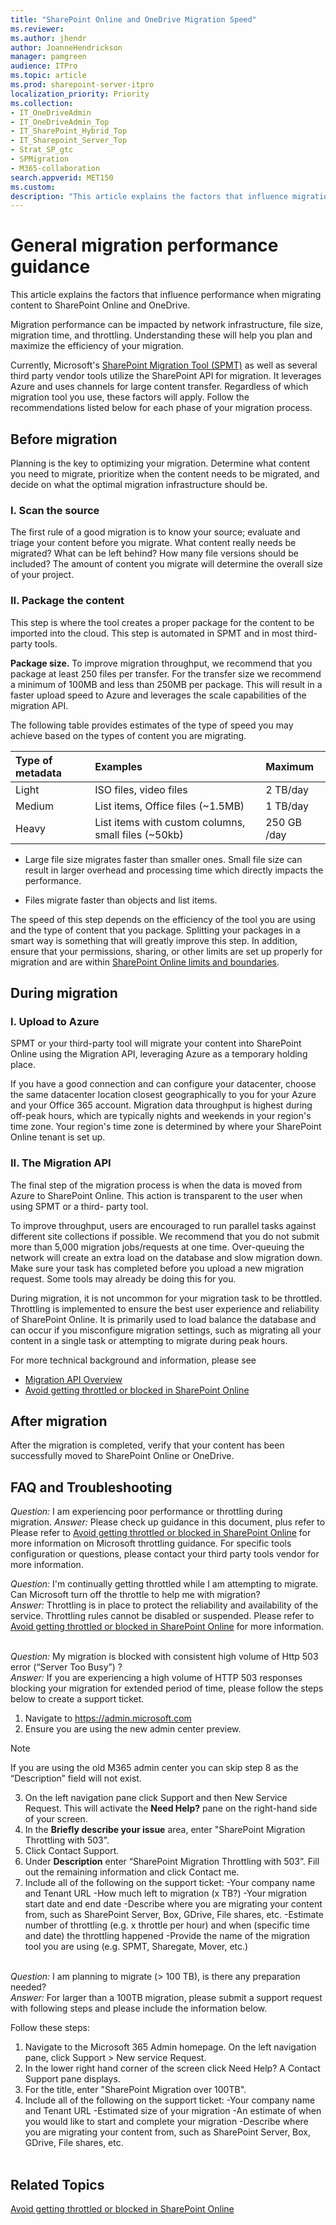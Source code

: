 ```yaml
---
title: "SharePoint Online and OneDrive Migration Speed"
ms.reviewer: 
ms.author: jhendr
author: JoanneHendrickson
manager: pamgreen
audience: ITPro
ms.topic: article
ms.prod: sharepoint-server-itpro
localization_priority: Priority
ms.collection:
- IT_OneDriveAdmin
- IT_OneDriveAdmin_Top
- IT_SharePoint_Hybrid_Top
- IT_Sharepoint_Server_Top
- Strat_SP_gtc
- SPMigration
- M365-collaboration
search.appverid: MET150
ms.custom: 
description: "This article explains the factors that influence migration speed at each phase while using the SharePoint Online Migration API."
---
```


# General migration performance guidance

This article explains the factors that influence performance when migrating content to SharePoint Online and OneDrive.

Migration performance can be impacted by network infrastructure, file size, migration time, and throttling. Understanding these will help you plan and maximize the efficiency of your migration.

Currently, Microsoft's [SharePoint Migration Tool (SPMT)](https://docs.microsoft.com/en-us/sharepointmigration/introducing-the-sharepoint-migration-tool) as well as several third party vendor tools utilize the SharePoint API for migration. It leverages Azure and uses channels for large content transfer.  Regardless of which migration tool you use, these factors will apply. Follow the recommendations listed below for each phase of your migration process.

## Before migration

Planning is the key to optimizing your migration.  Determine what content you need to migrate,  prioritize when the content needs to be migrated, and decide on what the optimal migration infrastructure should be.

### I. Scan the source

The first rule of a good migration is to know your source; evaluate and triage your content before you migrate. What content really needs be migrated? What can be left behind? How many file versions should be included? The amount of content you migrate will determine the overall size of your project. 

### II. Package the content
This step is where the tool creates a proper package for the content to be imported into the cloud. This step is automated in SPMT and in most third-party tools. 

**Package size.** To improve migration throughput, we recommend that you package at least 250 files per transfer. For the transfer size we recommend a minimum of 100MB and less than 250MB per package. This will result in a faster upload speed to Azure and leverages the scale capabilities of the migration API.

The following table provides estimates of the type of speed you may achieve based on the types of content you are migrating.  


|**Type of metadata**|**Examples**|**Maximum**|
|:-----|:-----|:-----|
|Light|ISO files, video files |2 TB/day|
|Medium |List items, Office files (~1.5MB)|1 TB/day|
|Heavy|List items with custom columns, small files (~50kb)|250 GB /day|


- Large file size migrates faster than smaller ones. Small file size can result in larger overhead and processing time which directly impacts the performance.

- Files migrate faster than objects and list items.

The speed of this step depends on the efficiency of the tool you are using and the type of content that you package. Splitting your packages in a smart way is something that will greatly improve this step. In addition, ensure that your permissions, sharing, or other limits are set up properly for migration and are within [SharePoint Online limits and boundaries](https://docs.microsoft.com/en-us/office365/servicedescriptions/sharepoint-online-service-description/sharepoint-online-limits).


## During migration


### I. Upload to Azure
SPMT or your third-party tool will migrate your content into SharePoint Online using the Migration API, leveraging Azure as a temporary holding place.

If you have a good connection and can configure your datacenter, choose the same datacenter location closest geographically to you for your Azure and your Office 365 account. 
Migration data throughput is highest during off-peak hours, which are typically nights and weekends in your region's time zone. Your region's time zone is determined by where your SharePoint Online tenant is set up.



### II. The Migration API

The final step of the migration process is when the data is moved from Azure to SharePoint Online. This action is transparent to the user when using SPMT or a third- party tool.

To improve throughput, users are encouraged to run parallel tasks against different site collections if possible. We recommend that you do not submit more than 5,000 migration jobs/requests at one time. Over-queuing the network will create an extra load on the database and slow migration down. Make sure your task has completed before you upload a new migration request. Some tools may already be doing this for you.

During migration, it is not uncommon for your migration task to be throttled. Throttling is implemented to ensure the best user experience and reliability of SharePoint Online. It is primarily used to load balance the database and can occur if you misconfigure migration settings, such as migrating all your content in a single task or attempting to migrate during peak hours. 


For more technical background and information, please see 
- [Migration API Overview](https://docs.microsoft.com/en-us/sharepoint/dev/apis/migration-api-overview) 
- [Avoid getting throttled or blocked in SharePoint Online](http://go.microsoft.com/fwlink/?LinkID=619858&amp;clcid=0x409)

## After migration
After the migration is completed, verify that your content has been successfully moved to SharePoint Online or OneDrive.

## FAQ and Troubleshooting

*Question:* I am experiencing poor performance or throttling during migration.
*Answer:*  Please check up guidance in this document, plus refer to Please refer to [Avoid getting throttled or blocked in SharePoint Online](https://docs.microsoft.com/en-us/sharepoint/dev/general-development/how-to-avoid-getting-throttled-or-blocked-in-sharepoint-online) for more information on Microsoft throttling guidance. For specific tools configuration or questions, please contact your third party tools vendor for more information.


*Question:* I'm continually getting throttled while I am attempting to migrate. Can Microsoft turn off the throttle to help me with migration?</br>
*Answer:*  Throttling is in place to protect the reliability and availability of the service. Throttling rules cannot be disabled or suspended. Please refer to [Avoid getting throttled or blocked in SharePoint Online](https://docs.microsoft.com/en-us/sharepoint/dev/general-development/how-to-avoid-getting-throttled-or-blocked-in-sharepoint-online) for more information.
</br></br>

*Question:* My migration is blocked with consistent high volume of Http 503 error (“Server Too Busy”) ?</br>
*Answer:* If you are experiencing a high volume of HTTP 503 responses blocking your migration for extended period of time, please follow the steps below to create a support ticket.
1.	Navigate to https://admin.microsoft.com
2.	Ensure you are using the new admin center preview.

>[!Note]
>If you are using the old M365 admin center you can skip step 8 as the “Description” field will not exist.

3.	On the left navigation pane click Support and then New Service Request. This will activate the **Need Help?** pane on the right-hand side of your screen.
4.	In the **Briefly describe your issue** area, enter "SharePoint Migration Throttling with 503".
5.	Click Contact Support.
6.	Under **Description** enter “SharePoint Migration Throttling with 503”. Fill out the remaining information and click Contact me.
7.	Include all of the following on the support ticket:
    -Your company name and Tenant URL
    -How much left to migration (x TB?) 
    -Your migration start date and end date 
    -Describe where you are migrating your content from, such as SharePoint Server, Box, GDrive, File shares, etc. 
    -Estimate number of throttling (e.g. x throttle per hour) and when (specific time and date) the throttling happened 
    -Provide the name of the migration tool you are using (e.g. SPMT, Sharegate, Mover, etc.)
</br></br>

*Question:* I am planning to migrate (> 100 TB), is there any preparation needed?</br>
*Answer:* For larger than a 100TB migration, please submit a support request with following steps and please include the information below. 

Follow these steps:
1. Navigate to the Microsoft 365 Admin homepage. On the left navigation pane, click Support > New service Request.
2. In the lower right hand corner of the screen click Need Help? A Contact Support pane displays.
3.	For the title, enter "SharePoint Migration over 100TB".
4.	Include all of the following on the support ticket: 
    -Your company name and Tenant URL
    -Estimated size of your migration
    -An estimate of when you would like to start and complete your migration
    -Describe where you are migrating your content from, such as SharePoint Server, Box, GDrive, File shares, etc.
</br></br>



## Related Topics

[Avoid getting throttled or blocked in SharePoint Online](http://go.microsoft.com/fwlink/?LinkID=619858&amp;clcid=0x409)

